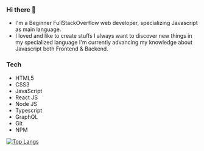### Hi there 👋

- I'm a Beginner FullStackOverflow web developer, specializing Javascript as main language.
- I loved and like to create stuffs I always want to discover new things in my specialized language I'm currently advancing my knowledge about Javascript both Frontend & Backend.

### Tech

- HTML5
- CSS3
- JavaScript
- React JS
- Node JS
- Typescript
- GraphQL
- Git
- NPM

[![Top Langs](https://github-readme-stats.vercel.app/api/top-langs/?username=TmTanky&hide=html,ejs&layout=compact)](https://github.com/anuraghazra/github-readme-stats)
